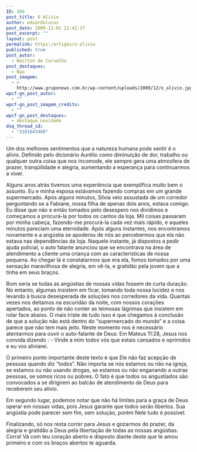 ```yaml
---
ID: 166
post_title: O Alívio
author: eduardolucas
post_date: 2009-12-01 21:42:37
post_excerpt: ""
layout: post
permalink: https:/artigos/o-alivio
published: true
post_autor:
  - Wailton de Carvalho
post_destaques:
  - Nao
post_imagem:
  - >
    http://www.gruponews.com.br/wp-content/uploads/2009/12/o_alivio.jpg
wpcf-gn_post_autor:
  - ""
wpcf-gn_post_imagem_credito:
  - ""
wpcf-gn_post_destaques:
  - destaque_novidade
dsq_thread_id:
  - "3181643460"
---
```

Um dos melhores sentimentos que a natureza humana pode sentir é o alívio. Definido pelo dicionário Aurélio como diminuição de dor, trabalho ou qualquer outra coisa que nos incomode, ele sempre gera uma atmosfera de prazer, tranqüilidade e alegria, aumentando a esperança para continuarmos a viver.

Alguns anos atrás tivemos uma experiência que exemplifica muito bem o assunto. Eu e minha esposa estávamos fazendo compras em um grande supermercado. Após alguns minutos, Sílvia veio assustada de um corredor perguntando se a Fabiane, nossa filha de apenas dois anos, estava comigo. Eu disse que não e então tomados pelo desespero nos dividimos e começamos a procurá-la por todos os cantos da loja. Mil coisas passaram por minha cabeça, fazendo-me procurá-la cada vez mais rápido, e aqueles minutos pareciam uma eternidade. Após alguns instantes, nos encontramos novamente e a angústia se apoderou de nós ao percebermos que ela não estava nas dependências da loja. Naquele instante, já dispostos a pedir ajuda policial, o auto falante anunciou que se encontrava na área de atendimento a cliente uma criança com as características de nossa pequena. Ao chegar lá e constatarmos que era ela, fomos tomados por uma sensação maravilhosa de alegria, em vê-la, e gratidão pela jovem que a tinha em seus braços.

Bom seria se todas as angústias de nossas vidas fossem de curta duração. No entanto, algumas insistem em ficar, tomando toda nossa lucidez e nos levando à busca desesperada de soluções nos corredores da vida. Quantas vezes nos deitamos na escuridão da noite, com nossos corações apertados, ao ponto de não conter as teimosas lágrimas que insistem em rolar face abaixo. O mais triste de tudo isso é que chegamos à conclusão de que a solução não está dentro do “supermercado do mundo” e a coisa parece que não tem mais jeito. Neste momento nos é necessário atentarmos para ouvir o auto-falante de Deus: Em Mateus 11:28, Jesus nos convida dizendo : - Vinde a mim todos vós que estais cansados e oprimidos e eu vos aliviarei.

O primeiro ponto importante deste texto é que Ele não faz acepção de pessoas quando diz “todos”. Não importa se nós estamos ou não na igreja, se estamos ou não usando drogas, se estamos ou não enganando a outras pessoas, se somos ricos ou pobres. O fato é que todos os angustiados são convocados a se dirigirem ao balcão de atendimento de Deus para receberem seu alívio.

Em segundo lugar, podemos notar que não há limites para a graça de Deus operar em nossas vidas, pois Jesus garante que todos serão libertos. Sua angústia pode parecer sem fim, sem solução, porém Nele tudo é possível.

Finalizando, só nos resta correr para Jesus e gozarmos do prazer, da alegria e gratidão a Deus pela libertação de todas as nossas angústias. Corra! Vá com teu coração aberto e disposto diante deste que te amou primeiro e com os braços abertos te aguarda.